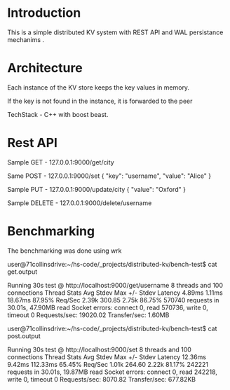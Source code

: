 Introduction
=====================

This is a simple distributed KV system with REST API and WAL persistance mechanims . 

Architecture
====================
Each instance of the KV store keeps the key values in memory.

If the key is not found in the instance, it is forwarded to the peer

TechStack - C++ with boost beast.

Rest API
==========================
Sample GET -   127.0.0.1:9000/get/city


Same POST - 127.0.0.1:9000/set
  {
  "key": "username",
  "value": "Alice"
}


Sample PUT - 127.0.0.1:9000/update/city
{
  "value": "Oxford"
}


Sample DELETE - 127.0.0.1:9000/delete/username


Benchmarking
=========================

The benchmarking was done using wrk

user@71collinsdrive:~/hs-code/_projects/distributed-kv/bench-test$ cat get.output 


Running 30s test @ http://localhost:9000/get/username
  8 threads and 100 connections
  Thread Stats   Avg      Stdev     Max   +/- Stdev
    Latency     4.89ms    1.11ms  18.67ms   87.95%
    Req/Sec     2.39k   300.85     2.75k    86.75%
  570740 requests in 30.01s, 47.90MB read
  Socket errors: connect 0, read 570736, write 0, timeout 0
Requests/sec:  19020.02
Transfer/sec:      1.60MB

user@71collinsdrive:~/hs-code/_projects/distributed-kv/bench-test$ cat post.output 


Running 30s test @ http://localhost:9000/set
  8 threads and 100 connections
  Thread Stats   Avg      Stdev     Max   +/- Stdev
    Latency    12.36ms    9.42ms 112.33ms   65.45%
    Req/Sec     1.01k   264.60     2.22k    81.17%
  242221 requests in 30.01s, 19.87MB read
  Socket errors: connect 0, read 242218, write 0, timeout 0
Requests/sec:   8070.82
Transfer/sec:    677.82KB








